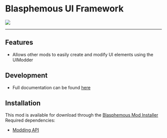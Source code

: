 # Blasphemous UI Framework

<img src="https://img.shields.io/github/downloads/BrandenEK/Blasphemous.Framework.UI/total?color=39B7C6&style=for-the-badge">

---

## Features
- Allows other mods to easily create and modify UI elements using the UIModder

## Development
- Full documentation can be found [here](DEVELOPING.md)

## Installation
This mod is available for download through the [Blasphemous Mod Installer](https://github.com/BrandenEK/Blasphemous.Modding.Installer) <br>
Required dependencies:
- [Modding API](https://github.com/BrandenEK/Blasphemous.ModdingAPI)
